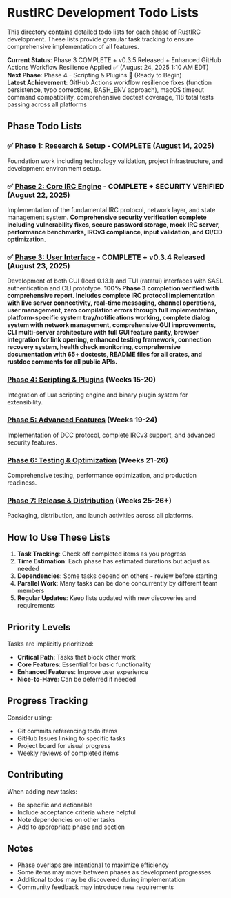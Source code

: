# RustIRC Development Todo Lists

This directory contains detailed todo lists for each phase of RustIRC development. These lists provide granular task tracking to ensure comprehensive implementation of all features.

**Current Status**: Phase 3 COMPLETE + v0.3.5 Released + Enhanced GitHub Actions Workflow Resilience Applied ✅ (August 24, 2025 1:10 AM EDT)  
**Next Phase**: Phase 4 - Scripting & Plugins 🚧 (Ready to Begin)  
**Latest Achievement**: GitHub Actions workflow resilience fixes (function persistence, typo corrections, BASH_ENV approach), macOS timeout command compatibility, comprehensive doctest coverage, 118 total tests passing across all platforms

## Phase Todo Lists

### ✅ [Phase 1: Research & Setup](./phase1-todos.md) - **COMPLETE** (August 14, 2025)
Foundation work including technology validation, project infrastructure, and development environment setup.

### ✅ [Phase 2: Core IRC Engine](./phase2-todos.md) - **COMPLETE + SECURITY VERIFIED** (August 22, 2025)
Implementation of the fundamental IRC protocol, network layer, and state management system. **Comprehensive security verification complete including vulnerability fixes, secure password storage, mock IRC server, performance benchmarks, IRCv3 compliance, input validation, and CI/CD optimization.**

### ✅ [Phase 3: User Interface](./phase3-todos.md) - **COMPLETE + v0.3.4 Released** (August 23, 2025)
Development of both GUI (Iced 0.13.1) and TUI (ratatui) interfaces with SASL authentication and CLI prototype. **100% Phase 3 completion verified with comprehensive report. Includes complete IRC protocol implementation with live server connectivity, real-time messaging, channel operations, user management, zero compilation errors through full implementation, platform-specific system tray/notifications working, complete dialog system with network management, comprehensive GUI improvements, CLI multi-server architecture with full GUI feature parity, browser integration for link opening, enhanced testing framework, connection recovery system, health check monitoring, comprehensive documentation with 65+ doctests, README files for all crates, and rustdoc comments for all public APIs.**

### [Phase 4: Scripting & Plugins](./phase4-todos.md) (Weeks 15-20)
Integration of Lua scripting engine and binary plugin system for extensibility.

### [Phase 5: Advanced Features](./phase5-todos.md) (Weeks 19-24)
Implementation of DCC protocol, complete IRCv3 support, and advanced security features.

### [Phase 6: Testing & Optimization](./phase6-todos.md) (Weeks 21-26)
Comprehensive testing, performance optimization, and production readiness.

### [Phase 7: Release & Distribution](./phase7-todos.md) (Weeks 25-26+)
Packaging, distribution, and launch activities across all platforms.

## How to Use These Lists

1. **Task Tracking**: Check off completed items as you progress
2. **Time Estimation**: Each phase has estimated durations but adjust as needed
3. **Dependencies**: Some tasks depend on others - review before starting
4. **Parallel Work**: Many tasks can be done concurrently by different team members
5. **Regular Updates**: Keep lists updated with new discoveries and requirements

## Priority Levels

Tasks are implicitly prioritized:
- **Critical Path**: Tasks that block other work
- **Core Features**: Essential for basic functionality  
- **Enhanced Features**: Improve user experience
- **Nice-to-Have**: Can be deferred if needed

## Progress Tracking

Consider using:
- Git commits referencing todo items
- GitHub Issues linking to specific tasks
- Project board for visual progress
- Weekly reviews of completed items

## Contributing

When adding new tasks:
- Be specific and actionable
- Include acceptance criteria where helpful
- Note dependencies on other tasks
- Add to appropriate phase and section

## Notes

- Phase overlaps are intentional to maximize efficiency
- Some items may move between phases as development progresses
- Additional todos may be discovered during implementation
- Community feedback may introduce new requirements